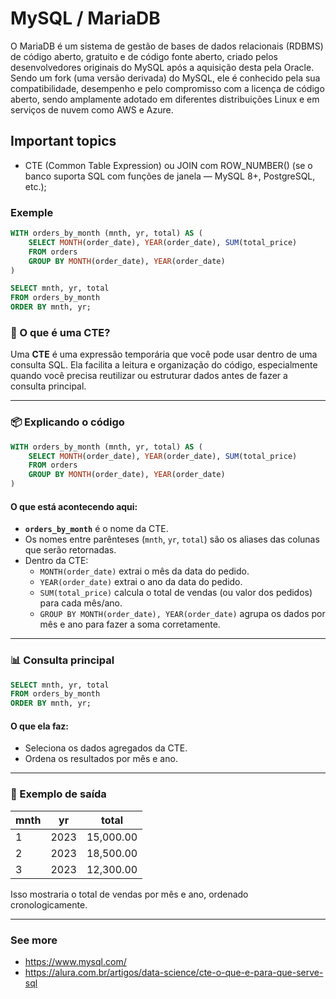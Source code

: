 # MySQL / MariaDB

O MariaDB é um sistema de gestão de bases de dados relacionais (RDBMS) de código aberto, gratuito e de código fonte aberto, criado pelos desenvolvedores originais do MySQL após a aquisição desta pela Oracle. 
Sendo um fork (uma versão derivada) do MySQL, ele é conhecido pela sua compatibilidade, desempenho e pelo compromisso com a licença de código aberto, sendo amplamente adotado em diferentes distribuições Linux e em serviços de nuvem como AWS e Azure. 

## Important topics
- CTE (Common Table Expression) ou JOIN com ROW_NUMBER() (se o banco suporta SQL com funções de janela — MySQL 8+, PostgreSQL, etc.);

### Exemple

```sql
WITH orders_by_month (mnth, yr, total) AS (
    SELECT MONTH(order_date), YEAR(order_date), SUM(total_price)
    FROM orders
    GROUP BY MONTH(order_date), YEAR(order_date)
)

SELECT mnth, yr, total
FROM orders_by_month
ORDER BY mnth, yr;
```

### 🧠 O que é uma CTE?
Uma **CTE** é uma expressão temporária que você pode usar dentro de uma consulta SQL. Ela facilita a leitura e organização do código, especialmente quando você precisa reutilizar ou estruturar dados antes de fazer a consulta principal.

---

### 📦 Explicando o código

```sql
WITH orders_by_month (mnth, yr, total) AS (
    SELECT MONTH(order_date), YEAR(order_date), SUM(total_price)
    FROM orders
    GROUP BY MONTH(order_date), YEAR(order_date)
)
```

#### O que está acontecendo aqui:
- **`orders_by_month`** é o nome da CTE.
- Os nomes entre parênteses (`mnth`, `yr`, `total`) são os aliases das colunas que serão retornadas.
- Dentro da CTE:
  - `MONTH(order_date)` extrai o mês da data do pedido.
  - `YEAR(order_date)` extrai o ano da data do pedido.
  - `SUM(total_price)` calcula o total de vendas (ou valor dos pedidos) para cada mês/ano.
  - `GROUP BY MONTH(order_date), YEAR(order_date)` agrupa os dados por mês e ano para fazer a soma corretamente.


---

### 📊 Consulta principal

```sql
SELECT mnth, yr, total
FROM orders_by_month
ORDER BY mnth, yr;
```

#### O que ela faz:
- Seleciona os dados agregados da CTE.
- Ordena os resultados por mês e ano.

---

### 🧾 Exemplo de saída

| mnth | yr   | total     |
|------|------|-----------|
| 1    | 2023 | 15,000.00 |
| 2    | 2023 | 18,500.00 |
| 3    | 2023 | 12,300.00 |

Isso mostraria o total de vendas por mês e ano, ordenado cronologicamente.

---

### See more
- https://www.mysql.com/
- https://alura.com.br/artigos/data-science/cte-o-que-e-para-que-serve-sql
